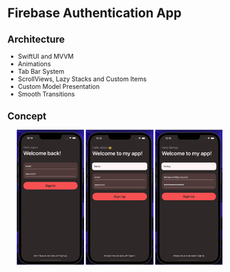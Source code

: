 # Firebase Authentication App


## Architecture
- SwiftUI and MVVM
- Animations
- Tab Bar System
- ScrollViews, Lazy Stacks and Custom Items
- Custom Model Presentation
- Smooth Transitions

## Concept


<p align="middle">
  <img src="images/auth1.jpg" width=30% height=30%>
  <img src="images/auth2.jpg" width=30% height=30%>
  <img src="images/auth3.jpg" width=30% height=30%>
</p>
